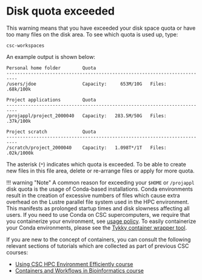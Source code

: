 # Disk quota exceeded

This warning means that you have exceeded your disk space quota or have too many
files on the disk area. To see which quota is used up, type:

```
csc-workspaces
```

An example output is shown below:

```
Personal home folder        Quota
--------------------------------------------------------------------------
/users/jdoe                 Capacity:     653M/10G   Files:    .68k/100k

Project applications        Quota
--------------------------------------------------------------------------
/projappl/project_2000040   Capacity:   283.5M/50G   Files:    .37k/100k

Project scratch             Quota
--------------------------------------------------------------------------
/scratch/project_2000040    Capacity:   1.098T*/1T   Files:   .02k/1000k
```

The asterisk (`*`) indicates which quota is exceeded. To be able to create
new files in this file area, delete or re-arrange files or apply for more
quota.

!!! warning "Note"
     A common reason for exceeding your `$HOME` or `/projappl` disk quota is the
     usage of Conda-based installations. Conda environments result in the creation
     of excessive numbers of files which cause extra overhead on the Lustre parallel
     file system used in the HPC environment. This manifests as prolonged startup
     times and disk slowness affecting all users. If you need to use Conda on CSC
     supercomputers, we require that you containerize your environment, see
     [usage policy](../../computing/usage-policy.md#conda-installations).
     To easily containerize your Conda environments, please see the
     [Tykky container wrapper tool](../../computing/containers/tykky.md).

If you are new to the concept of containers, you can consult the following relevant 
sections of tutorials which are collected as part of previous CSC courses:

 - [Using CSC HPC Environment Efficiently course](https://csc-training.github.io/csc-env-eff/)
 - [Containers and Workflows in Bioinformatics course](https://yetulaxman.github.io/containers-workflows/)
